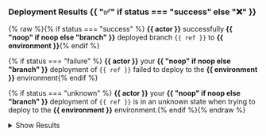 ### Deployment Results {{ ":white_check_mark:" if status === "success" else ":x:" }}

{% raw %}{% if status === "success" %} **{{ actor }}** successfully **{{ "noop" if noop else "branch" }}** deployed branch `{{ ref }}` to **{{ environment }}**{% endif %}

{% if status === "failure" %} **{{ actor }}** your **{{ "noop" if noop else "branch" }}** deployment of `{{ ref }}` failed to deploy to the **{{ environment }}** environment{% endif %}

{% if status === "unknown" %} **{{ actor }}** your **{{ "noop" if noop else "branch" }}** deployment of `{{ ref }}` is in an unknown state when trying to deploy to the **{{ environment }}** environment.{% endif %}{% endraw %}

<details><summary>Show Results</summary>

[[ results ]]

</details>
